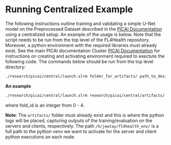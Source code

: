 # Running Centralized Example

The following instructions outline training and validating a simple U-Net model on the Preprocessed Dataset described in the [PICAI Documentation](/research/picai/README.md) using a centralized setup. An example of the usage is below. Note that the script needs to be run from the top level of the FL4Health repository. Moreover, a python environment with the required libraries must already exist.  See the main PICAI documentation Cluster [PICAI Documentation](/research/picai/README.md) for instructions on creating and activating environment required to exectute the following code. The commands below should be run from the top level directory:

```bash
./research/picai/central/launch.slrm folder_for_artifacts/ path_to_desired_venv/ fold_id
```
__An example__
```bash
./research/picai/central/launch.slrm research/picai/central/artifacts/ /h/jewtay/fl4health_env/ 0
```
where fold_id is an integer from 0 - 4.

__Note__: The `artifacts/` folder must already exist and this is where the python logs will be placed, capturing outputs of the training/evaluation on the servers and clients, respectively. The path `/h/jewtay/fl4health_env/` is a full path to the python venv we want to activate for the server and client python executions on each node.
